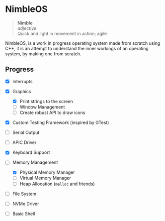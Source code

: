 
# NimbleOS

> **Nimble**\
> *adjective*\
> Quick and light in movement in action; agile

NimbleOS, is a work in progress operating system made from scratch using C++, 
it is an attempt to understand the inner workings of an operating system, by
making one from scratch.


## Progress

- [x] Interrupts
- [x] Graphics
    - [x] Print strings to the screen 
    - [ ] Window Management
    - [ ] Create robust API to draw icons
- [x] Custom Testing Framework (inspired by GTest)
- [ ] Serial Output
- [ ] APIC Driver
- [x] Keyboard Support
- [ ] Memory Management
    - [x] Physical Memory Manager
    - [ ] Virtual Memory Manager
    - [ ] Heap Allocation (`malloc` and friends)
- [ ] File System
- [ ] NVMe Driver
- [ ] Basic Shell

